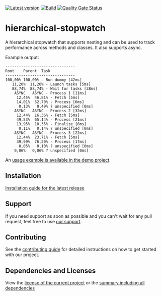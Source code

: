 [![Latest version](https://img.shields.io/maven-central/v/software.xdev/hierarchical-stopwatch?logo=apache%20maven)](https://mvnrepository.com/artifact/software.xdev/hierarchical-stopwatch)
[![Build](https://img.shields.io/github/actions/workflow/status/xdev-software/hierarchical-stopwatch/checkBuild.yml?branch=develop)](https://github.com/xdev-software/hierarchical-stopwatch/actions/workflows/checkBuild.yml?query=branch%3Adevelop)
[![Quality Gate Status](https://sonarcloud.io/api/project_badges/measure?project=xdev-software_hierarchical-stopwatch&metric=alert_status)](https://sonarcloud.io/dashboard?id=xdev-software_hierarchical-stopwatch)

# hierarchical-stopwatch

A hierarchical stopwatch that supports nesting and can be used to track performance across methods and classes. It also supports async.

Example output:
```
-------------------------------
Root    Parent  Task
-------------------------------
100,00% 100,00% - Run dummy [42ms]
   11,20%  11,20% - Launch tasks [5ms]
   88,74%  88,74% - Wait for tasks [38ms]
    ASYNC   ASYNC - Process 1 [11ms]
     12,45%  46,81% - Fetch [5ms]
     14,01%  52,70% - Process [6ms]
      0,13%   0,49% ? unspecified [0ms]
    ASYNC   ASYNC - Process 2 [32ms]
     12,44%  16,36% - Fetch [5ms]
     49,53%  65,14% - Process [21ms]
     13,95%  18,35% - Finalize [6ms]
      0,11%   0,14% ? unspecified [0ms]
    ASYNC   ASYNC - Process 3 [22ms]
     12,44%  23,71% - Fetch [5ms]
     39,99%  76,20% - Process [17ms]
      0,05%   0,10% ? unspecified [0ms]
    0,06%   0,06% ? unspecified [0ms]
```

An [usage example is available in the demo project](./hierarchical-stopwatch-demo/src/main/java/software/xdev/Application.java).

## Installation
[Installation guide for the latest release](https://github.com/xdev-software/hierarchical-stopwatch/releases/latest#Installation)

## Support
If you need support as soon as possible and you can't wait for any pull request, feel free to use [our support](https://xdev.software/en/services/support).

## Contributing
See the [contributing guide](./CONTRIBUTING.md) for detailed instructions on how to get started with our project.

## Dependencies and Licenses
View the [license of the current project](LICENSE) or the [summary including all dependencies](https://xdev-software.github.io/hierarchical-stopwatch/dependencies)

